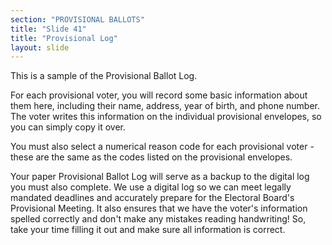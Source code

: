 ```yaml
---
section: "PROVISIONAL BALLOTS"
title: "Slide 41"
title: "Provisional Log"
layout: slide
---
```


This is a sample of the Provisional Ballot Log.

For each provisional voter, you will record some basic information about them here, including their name, address, year of birth, and phone number. The voter writes this information on the individual provisional envelopes, so you can simply copy it over.

You must also select a numerical reason code for each provisional voter - these are the same as the codes listed on the provisional envelopes.

Your paper Provisional Ballot Log will serve as a backup to the digital log you must also complete. We use a digital log so we can meet legally mandated deadlines and accurately prepare for the Electoral Board's Provisional Meeting. It also ensures that we have the voter's information spelled correctly and don't make any mistakes reading handwriting! So, take your time filling it out and make sure all information is correct.